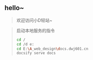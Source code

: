 ## hello~

> 欢迎访问小D轻站~

>启动本地服务的指令
>```bash
>cd /
>cd /d e:
>cd E:\A_web_design\docs.dwj601.cn
>docsify serve docs
>```
